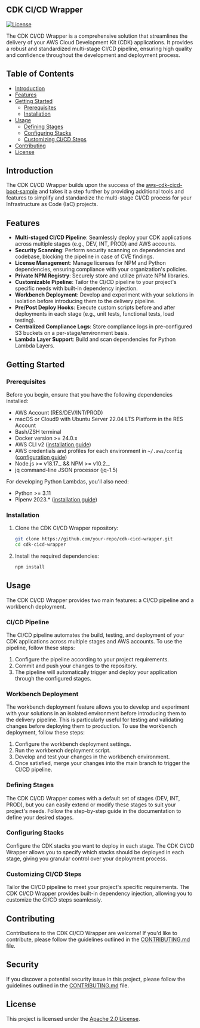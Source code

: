 ## CDK CI/CD Wrapper

[![License](https://img.shields.io/badge/License-Apache%202.0-blue.svg)](https://opensource.org/licenses/Apache-2.0)

The CDK CI/CD Wrapper is a comprehensive solution that streamlines the delivery of your AWS Cloud Development Kit (CDK) applications. It provides a robust and standardized multi-stage CI/CD pipeline, ensuring high quality and confidence throughout the development and deployment process.

## Table of Contents

- [Introduction](#introduction)
- [Features](#features)
- [Getting Started](#getting-started)
  - [Prerequisites](#prerequisites)
  - [Installation](#installation)
- [Usage](#usage)
  - [Defining Stages](#defining-stages)
  - [Configuring Stacks](#configuring-stacks)
  - [Customizing CI/CD Steps](#customizing-cicd-steps)
- [Contributing](#contributing)
- [License](#license)

## Introduction

The CDK CI/CD Wrapper builds upon the success of the [aws-cdk-cicd-boot-sample](https://github.com/aws-samples/aws-cdk-cicd-boot-sample) and takes it a step further by providing additional tools and features to simplify and standardize the multi-stage CI/CD process for your Infrastructure as Code (IaC) projects.

## Features

- **Multi-staged CI/CD Pipeline**: Seamlessly deploy your CDK applications across multiple stages (e.g., DEV, INT, PROD) and AWS accounts.
- **Security Scanning**: Perform security scanning on dependencies and codebase, blocking the pipeline in case of CVE findings.
- **License Management**: Manage licenses for NPM and Python dependencies, ensuring compliance with your organization's policies.
- **Private NPM Registry**: Securely store and utilize private NPM libraries.
- **Customizable Pipeline**: Tailor the CI/CD pipeline to your project's specific needs with built-in dependency injection.
- **Workbench Deployment**: Develop and experiment with your solutions in isolation before introducing them to the delivery pipeline.
- **Pre/Post Deploy Hooks**: Execute custom scripts before and after deployments in each stage (e.g., unit tests, functional tests, load testing).
- **Centralized Compliance Logs**: Store compliance logs in pre-configured S3 buckets on a per-stage/environment basis.
- **Lambda Layer Support**: Build and scan dependencies for Python Lambda Layers.

## Getting Started

### Prerequisites

Before you begin, ensure that you have the following dependencies installed:

- AWS Account (RES/DEV/INT/PROD)
- macOS or Cloud9 with Ubuntu Server 22.04 LTS Platform in the RES Account
- Bash/ZSH terminal
- Docker version >= 24.0.x
- AWS CLI v2 ([installation guide](https://docs.aws.amazon.com/cli/latest/userguide/getting-started-install.html))
- AWS credentials and profiles for each environment in `~/.aws/config` ([configuration guide](https://docs.aws.amazon.com/cli/latest/userguide/cli-configure-files.html))
- Node.js >= v18.17._ && NPM >= v10.2._
- jq command-line JSON processor (jq-1.5)

For developing Python Lambdas, you'll also need:

- Python >= 3.11
- Pipenv 2023.* ([installation guide](https://pipenv.pypa.io/en/latest/))

### Installation

1. Clone the CDK CI/CD Wrapper repository:

   ```bash
   git clone https://github.com/your-repo/cdk-cicd-wrapper.git
   cd cdk-cicd-wrapper
   ```

2. Install the required dependencies:

   ```bash
   npm install
   ```

## Usage

The CDK CI/CD Wrapper provides two main features: a CI/CD pipeline and a workbench deployment.

### CI/CD Pipeline

The CI/CD pipeline automates the build, testing, and deployment of your CDK applications across multiple stages and AWS accounts. To use the pipeline, follow these steps:

1. Configure the pipeline according to your project requirements.
2. Commit and push your changes to the repository.
3. The pipeline will automatically trigger and deploy your application through the configured stages.

### Workbench Deployment

The workbench deployment feature allows you to develop and experiment with your solutions in an isolated environment before introducing them to the delivery pipeline. This is particularly useful for testing and validating changes before deploying them to production. To use the workbench deployment, follow these steps:

1. Configure the workbench deployment settings.
2. Run the workbench deployment script.
3. Develop and test your changes in the workbench environment.
4. Once satisfied, merge your changes into the main branch to trigger the CI/CD pipeline.

### Defining Stages

The CDK CI/CD Wrapper comes with a default set of stages (DEV, INT, PROD), but you can easily extend or modify these stages to suit your project's needs. Follow the step-by-step guide in the documentation to define your desired stages.

### Configuring Stacks

Configure the CDK stacks you want to deploy in each stage. The CDK CI/CD Wrapper allows you to specify which stacks should be deployed in each stage, giving you granular control over your deployment process.

### Customizing CI/CD Steps

Tailor the CI/CD pipeline to meet your project's specific requirements. The CDK CI/CD Wrapper provides built-in dependency injection, allowing you to customize the CI/CD steps seamlessly.

## Contributing

Contributions to the CDK CI/CD Wrapper are welcome! If you'd like to contribute, please follow the guidelines outlined in the [CONTRIBUTING.md](CONTRIBUTING.md) file.

## Security

If you discover a potential security issue in this project, please follow the guidelines outlined in the [CONTRIBUTING.md](CONTRIBUTING.md#security-issue-notifications) file.

## License

This project is licensed under the [Apache 2.0 License](LICENSE).